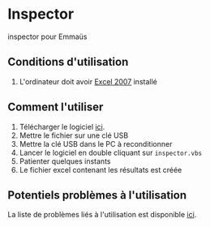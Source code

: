 # Inspector
inspector pour Emmaüs

## Conditions d'utilisation
1. L'ordinateur doit avoir [Excel 2007](https://www.microsoft.com/fr-ww/microsoft-365/previous-versions/microsoft-excel-2007) installé

## Comment l'utiliser
1. Télécharger le logiciel [ici](https://raw.githubusercontent.com/emmausConnect/inspector/main/inspector.vbs).
2. Mettre le fichier sur une clé USB
3. Mettre la clé USB dans le PC à reconditionner
4. Lancer le logiciel en double cliquant sur ```inspector.vbs```
5. Patienter quelques instants
6. Le fichier excel contenant les résultats est créée

## Potentiels problèmes à l'utilisation
La liste de problèmes liés à l'utilisation est disponible [ici](issues).
